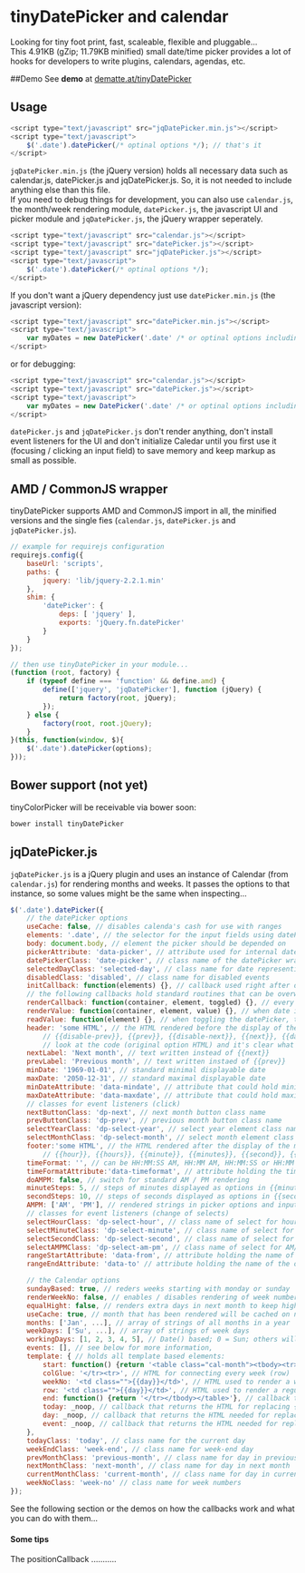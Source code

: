
# tinyDatePicker and calendar

Looking for tiny foot print, fast, scaleable, flexible and pluggable...<br>
This 4.91KB (gZip; 11.79KB minified) small date/time picker provides a lot of hooks for developers to write plugins, calendars, agendas, etc.

##Demo
See **demo** at [dematte.at/tinyDatePicker](http://dematte.at/tinyDatePicker)

## Usage

```javascript
<script type="text/javascript" src="jqDatePicker.min.js"></script>
<script type="text/javascript">
    $('.date').datePicker(/* optinal options */); // that's it
</script>
```
```jqDatePicker.min.js``` (the jQuery version) holds all necessary data such as calendar.js, datePicker.js and jqDatePicker.js. So, it is not needed to include anything else than this file.<br>
If you need to debug things for development, you can also use ```calendar.js```, the month/week rendering module, ```datePicker.js```, the javascript UI and picker module and ```jqDatePicker.js```, the jQuery wrapper seperately.
```javascript
<script type="text/javascript" src="calendar.js"></script>
<script type="text/javascript" src="datePicker.js"></script>
<script type="text/javascript" src="jqDatePicker.js"></script>
<script type="text/javascript">
    $('.date').datePicker(/* optinal options */);
</script>
```
If you don't want a jQuery dependency just use ```datePicker.min.js``` (the javascript version):
```javascript
<script type="text/javascript" src="datePicker.min.js"></script>
<script type="text/javascript">
    var myDates = new DatePicker('.date' /* or optinal options including {elements: '.date'} */);
</script>
```
or for debugging:
```javascript
<script type="text/javascript" src="calendar.js"></script>
<script type="text/javascript" src="datePicker.js"></script>
<script type="text/javascript">
    var myDates = new DatePicker('.date' /* or optinal options including {elements: '.date'} */);
</script>
```
```datePicker.js``` and ```jqDatePicker.js``` don't render anything, don't install event listeners for the UI and don't initialize Caledar until you first use it (focusing / clicking an input field) to save memory and keep markup as small as possible.

## AMD / CommonJS wrapper
tinyDatePicker supports AMD and CommonJS import in all, the minified versions and the single fies (```calendar.js```, ```datePicker.js``` and ```jqDatePicker.js```).

```javascript
// example for requirejs configuration
requirejs.config({
    baseUrl: 'scripts',
    paths: {
        jquery: 'lib/jquery-2.2.1.min'
    },
    shim: {
        'datePicker': {
            deps: [ 'jquery' ],
            exports: 'jQuery.fn.datePicker'
        }
    }
});

// then use tinyDatePicker in your module...
(function (root, factory) {
    if (typeof define === 'function' && define.amd) {
        define(['jquery', 'jqDatePicker'], function (jQuery) {
            return factory(root, jQuery);
        });
    } else {
        factory(root, root.jQuery);
    }
}(this, function(window, $){
    $('.date').datePicker(options);
}));
```

## Bower support (not yet)
tinyColorPicker will be receivable via bower soon:

```javascript
bower install tinyDatePicker
```

## jqDatePicker.js

```jqDatePicker.js``` is a jQuery plugin and uses an instance of Calendar (from ```calendar.js```) for rendering months and weeks. It passes the options to that instance, so some values might be the same when inspecting...

```javascript
$('.date').datePicker({
    // the datePicker options
    useCache: false, // disables calenda's cash for use with ranges
    elements: '.date', // the selector for the input fields using datePicker
    body: document.body, // element the picker should be depended on
    pickerAttribute: 'data-picker', // attribute used for internal date transfer
    datePickerClass: 'date-picker', // class name of the datePicker wrapper
    selectedDayClass: 'selected-day', // class name for date representing the value of input field
    disabledClass: 'disabled', // class name for disabled events
    initCallback: function(elements) {}, // callback used right after datePicker is instanciated (no calendar available)
    // the following callbacks hold standard routines that can be overwritten
    renderCallback: function(container, element, toggled) {}, // every time the picker gets toggled or redrawn (by UI action)
    renderValue: function(container, element, value) {}, // when date is picked, the value needs to be transferred to input
    readValue: function(element) {}, // when toggling the datePicker, this will pick up the value of the input field
    header: 'some HTML', // the HTML rendered before the display of the month. The following strings will be replaced:
        // {{disable-prev}}, {{prev}}, {{disable-next}}, {{next}}, {{day}}, {{month}}, {{months}}, {{year}}, {{years}}
        // look at the code (original option HTML) and it's clear what all those placeholders mean
    nextLabel: 'Next month', // text written instead of {{next}}
    prevLabel: 'Previous month', // text written instaed of {{prev}}
    minDate: '1969-01-01', // standard minimal displayable date
    maxDate: '2050-12-31', // standard maximal displayable date
    minDateAttribute: 'data-mindate', // attribute that could hold minimal displayable date data
    maxDateAttribute: 'data-maxdate', // attribute that could hold maximal displayable date data
    // classes for event listeners (click)
    nextButtonClass: 'dp-next', // next month button class name
    prevButtonClass: 'dp-prev', // previous month button class name
    selectYearClass: 'dp-select-year', // select year element class name
    selectMonthClass: 'dp-select-month', // select month element class name
    footer:'some HTML', // the HTML rendered after the display of the month. The following strings will be replaced:
        // {{hour}}, {{hours}}, {{minute}}, {{minutes}}, {{second}}, {{seconds}}, {{am-pm}}, {{am-pms}}
    timeFormat: '', // can be HH:MM:SS AM, HH:MM AM, HH:MM:SS or HH:MM 
    timeFormatAttribute:'data-timeformat', // attribute holding the timeFormat information if different from standard
    doAMPM: false, // switch for standard AM / PM rendering
    minuteSteps: 5, // steps of minutes displayed as options in {{minutes}}
    secondSteps: 10, // steps of seconds displayed as options in {{seconds}}
    AMPM: ['AM', 'PM'], // rendered strings in picker options and input fields
    // classes for event listeners (change of selects)
    selectHourClass: 'dp-select-hour', // class name of select for hours
    selectMinuteClass: 'dp-select-minute', // class name of select for minutes
    selectSecondClass: 'dp-select-second', // class name of select for seconds
    selectAMPMClass: 'dp-select-am-pm', // class name of select for AM/PM
    rangeStartAttribute: 'data-from', // attribute holding the name of the other input in a range collective (either rangeEndAttribute or name attribute)
    rangeEndAttribute: 'data-to' // attribute holding the name of the other input in a range collective

    // the Calendar options
    sundayBased: true, // reders weeks starting with monday or sunday
    renderWeekNo: false, // enables / disables rendering of week numbers
    equalHight: false, // renders extra days in next month to keep hights (row count) of all months the same
    useCache: true, // month that has been rendered will be cached on never be calculated again (also events)
    months: ['Jan', ...], // array of strings of all months in a year
    weekDays: ['Su', ...], // array of strings of week days
    workingDays: [1, 2, 3, 4, 5], // Date() based; 0 = Sun; others will be signed as week-end
    events: [], // see below for more information,
    template: { // holds all template based elements:
        start: function() {return '<table class="cal-month"><tbody><tr>'}, // callback that returns the HTML needed for the beginning of a month
        colGlue: '</tr><tr>', // HTML for connecting every week (row)
        weekNo: '<td class="">{{day}}</td>', // HTML used to render a week number
        row: '<td class="">{{day}}</td>', // HTML used to render a regular day
        end: function() {return '</tr></tbody></table>'}, // callback that returns the HTML needed for the end of a month
        today: _noop, // callback that returns the HTML for replacing {{today}} in template.row
        day: _noop, // callback that returns the HTML needed for replacing {{day}} in template.row
        event: _noop, // callback that returns the HTML needed for replacing {{event}} in template.row
    },
    todayClass: 'today', // class name for the current day
    weekEndClass: 'week-end', // class name for week-end day
    prevMonthClass: 'previous-month', // class name for day in previous month
    nextMonthClass: 'next-month', // class name for day in next month
    currentMonthClass: 'current-month', // class name for day in current month
    weekNoClass: 'week-no' // class name for week numbers
});
```
See the following section or the demos on how the callbacks work and what you can do with them...

#### Some tips

The positionCallback ...........
